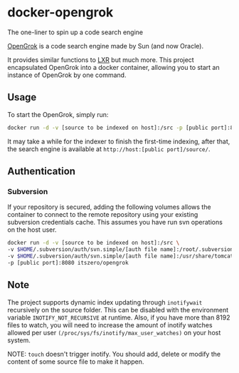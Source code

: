 # docker-opengrok

The one-liner to spin up a code search engine

[OpenGrok](http://opengrok.github.io/OpenGrok/) is a code search engine 
made by Sun (and now Oracle). 

It provides similar functions to [LXR](http://lxr.linux.no/) but much more. 
This project encapsulated OpenGrok into a docker container, allowing you 
to start an instance of OpenGrok by one command.

## Usage

To start the OpenGrok, simply run:

```sh
docker run -d -v [source to be indexed on host]:/src -p [public port]:8080 itszero/opengrok
```

It may take a while for the indexer to finish the first-time indexing, after
that, the search engine is available at `http://host:[public port]/source/`.

##  Authentication
### Subversion
If your repository is secured, adding the following volumes allows the container to connect to the remote repository using your existing subversion credentials cache. This assumes you have run svn operations on the host user.

```sh
docker run -d -v [source to be indexed on host]:/src \
-v $HOME/.subversion/auth/svn.simple/[auth file name]:/root/.subversion/auth/svn.simple/[auth file name] \
-v $HOME/.subversion/auth/svn.simple/[auth file name]:/usr/share/tomcat7/.subversion/auth/svn.simple/[auth file name]
-p [public port]:8080 itszero/opengrok
```

## Note

The project supports dynamic index updating through `inotifywait` recursively on the source folder. 
This can be disabled with the environment variable `INOTIFY_NOT_RECURSIVE` at runtime.
Also, if you have more than 8192 files to watch, you will need to increase the amount of inotify watches allowed per user `(/proc/sys/fs/inotify/max_user_watches)` on your host system.

NOTE: `touch` doesn't trigger inotify. You should add, delete or modify the content of some source file to make it happen.
